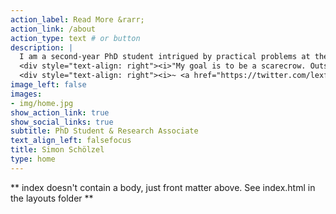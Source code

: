 ```yaml
---
action_label: Read More &rarr;
action_link: /about
action_type: text # or button 
description: |
  I am a second-year PhD student intrigued by practical problems at the intersection between data science and accounting. As a teacher, I try to empower others to discover and embrace the merits of data and AI. As a researcher, I investigate how machine learning can promote managerial decision-making and aid in making complex phenomenons tangible.
  <div style="text-align: right"><i>"My goal is to be a scarecrow. Outstanding in my field."</i></div>
  <div style="text-align: right"><i>~ <a href="https://twitter.com/lexfridman/status/1337837110687043584">Lex Fridman</a></i></div>
image_left: false
images:
- img/home.jpg
show_action_link: true
show_social_links: true
subtitle: PhD Student & Research Associate
text_align_left: falsefocus 
title: Simon Schölzel
type: home
---
```


** index doesn't contain a body, just front matter above.
See index.html in the layouts folder **
